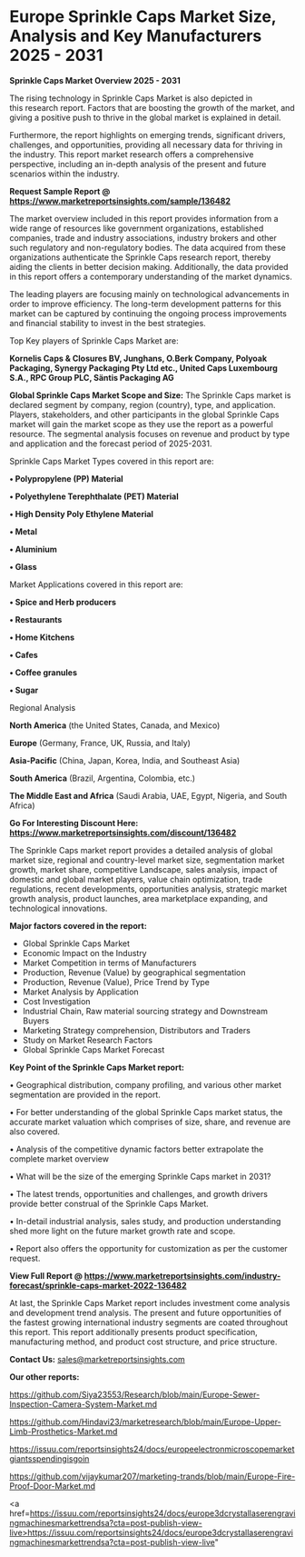 # Europe Sprinkle Caps Market Size, Analysis and Key Manufacturers 2025 - 2031

<Strong> Sprinkle Caps Market Overview 2025 - 2031</strong>

The rising technology in Sprinkle Caps Market is also depicted in this research report. Factors that are boosting the growth of the market, and giving a positive push to thrive in the global market is explained in detail.

Furthermore, the report highlights on emerging trends, significant drivers, challenges, and opportunities, providing all necessary data for thriving in the industry. This report market research offers a comprehensive perspective, including an in-depth analysis of the present and future scenarios within the industry.

<strong>Request Sample Report @ <a href=https://www.marketreportsinsights.com/sample/136482>https://www.marketreportsinsights.com/sample/136482</a></strong>

The market overview included in this report provides information from a wide range of resources like government organizations, established companies, trade and industry associations, industry brokers and other such regulatory and non-regulatory bodies. The data acquired from these organizations authenticate the Sprinkle Caps research report, thereby aiding the clients in better decision making. Additionally, the data provided in this report offers a contemporary understanding of the market dynamics.

The leading players are focusing mainly on technological advancements in order to improve efficiency. The long-term development patterns for this market can be captured by continuing the ongoing process improvements and financial stability to invest in the best strategies.

Top Key players of Sprinkle Caps Market are:

<strong>Kornelis Caps & Closures BV, Junghans, O.Berk Company, Polyoak Packaging, Synergy Packaging Pty Ltd etc., United Caps Luxembourg S.A., RPC Group PLC, Säntis Packaging AG</strong>

<strong><b>Global Sprinkle Caps Market Scope and Size:</b></strong>
The Sprinkle Caps market is declared segment by company, region (country), type, and application. Players, stakeholders, and other participants in the global Sprinkle Caps market will gain the market scope as they use the report as a powerful resource. The segmental analysis focuses on revenue and product by type and application and the forecast period of 2025-2031.

Sprinkle Caps Market Types covered in this report are:

<strong>• Polypropylene (PP) Material

• Polyethylene Terephthalate (PET) Material

• High Density Poly Ethylene Material

• Metal

• Aluminium

• Glass</strong>

Market Applications covered in this report are:

<strong>• Spice and Herb producers

• Restaurants

• Home Kitchens

• Cafes

• Coffee granules

• Sugar</strong> 

Regional Analysis

<strong>North America</strong> (the United States, Canada, and Mexico)

<strong>Europe</strong> (Germany, France, UK, Russia, and Italy)

<strong>Asia-Pacific</strong> (China, Japan, Korea, India, and Southeast Asia)

<strong>South America</strong> (Brazil, Argentina, Colombia, etc.)

<strong>The Middle East and Africa</strong> (Saudi Arabia, UAE, Egypt, Nigeria, and South Africa)

<strong>Go For Interesting Discount Here: <a href=https://www.marketreportsinsights.com/discount/136482>https://www.marketreportsinsights.com/discount/136482</a></strong>

The Sprinkle Caps market report provides a detailed analysis of global market size, regional and country-level market size, segmentation market growth, market share, competitive Landscape, sales analysis, impact of domestic and global market players, value chain optimization, trade regulations, recent developments, opportunities analysis, strategic market growth analysis, product launches, area marketplace expanding, and technological innovations.

<strong><b>Major factors covered in the report:</b></strong>
<ul>
  <li>Global Sprinkle Caps Market </li>
  <li>Economic Impact on the Industry</li>
  <li>Market Competition in terms of Manufacturers</li>
  <li>Production, Revenue (Value) by geographical segmentation</li>
  <li>Production, Revenue (Value), Price Trend by Type</li>
  <li>Market Analysis by Application</li>
  <li>Cost Investigation</li>
  <li>Industrial Chain, Raw material sourcing strategy and Downstream Buyers</li>
  <li>Marketing Strategy comprehension, Distributors and Traders</li>
  <li>Study on Market Research Factors</li>
  <li>Global Sprinkle Caps Market Forecast</li>
</ul>

<strong><b>Key Point of the Sprinkle Caps Market report:</b></strong>

• Geographical distribution, company profiling, and various other market segmentation are provided in the report.

• For better understanding of the global Sprinkle Caps market status, the accurate market valuation which comprises of size, share, and revenue are also covered.

• Analysis of the competitive dynamic factors better extrapolate the complete market overview

• What will be the size of the emerging Sprinkle Caps market in 2031?

• The latest trends, opportunities and challenges, and growth drivers provide better construal of the Sprinkle Caps Market.

• In-detail industrial analysis, sales study, and production understanding shed more light on the future market growth rate and scope.

• Report also offers the opportunity for customization as per the customer request.

<strong><b>View Full Report @ <a href=https://www.marketreportsinsights.com/industry-forecast/sprinkle-caps-market-2022-136482>https://www.marketreportsinsights.com/industry-forecast/sprinkle-caps-market-2022-136482</a></b></strong>


At last, the Sprinkle Caps Market report includes investment come analysis and development trend analysis. The present and future opportunities of the fastest growing international industry segments are coated throughout this report. This report additionally presents product specification, manufacturing method, and product cost structure, and price structure.

<strong>Contact Us:</strong>
sales@marketreportsinsights.com

<strong>Our other reports:</strong>

<a href=https://github.com/Siya23553/Research/blob/main/Europe-Sewer-Inspection-Camera-System-Market.md>https://github.com/Siya23553/Research/blob/main/Europe-Sewer-Inspection-Camera-System-Market.md</a>

<a href=https://github.com/Hindavi23/marketresearch/blob/main/Europe-Upper-Limb-Prosthetics-Market.md>https://github.com/Hindavi23/marketresearch/blob/main/Europe-Upper-Limb-Prosthetics-Market.md</a>

<a href=https://issuu.com/reportsinsights24/docs/europeelectronmicroscopemarketgiantsspendingisgoin>https://issuu.com/reportsinsights24/docs/europeelectronmicroscopemarketgiantsspendingisgoin</a>

<a href=https://github.com/vijaykumar207/marketing-trands/blob/main/Europe-Fire-Proof-Door-Market.md>https://github.com/vijaykumar207/marketing-trands/blob/main/Europe-Fire-Proof-Door-Market.md</a>

<a href=https://issuu.com/reportsinsights24/docs/europe3dcrystallaserengravingmachinesmarkettrendsa?cta=post-publish-view-live>https://issuu.com/reportsinsights24/docs/europe3dcrystallaserengravingmachinesmarkettrendsa?cta=post-publish-view-live</a>"
